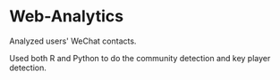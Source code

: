 # Web-Analytics
Analyzed users' WeChat contacts.


Used both R and Python to do the community detection and key player detection. 
